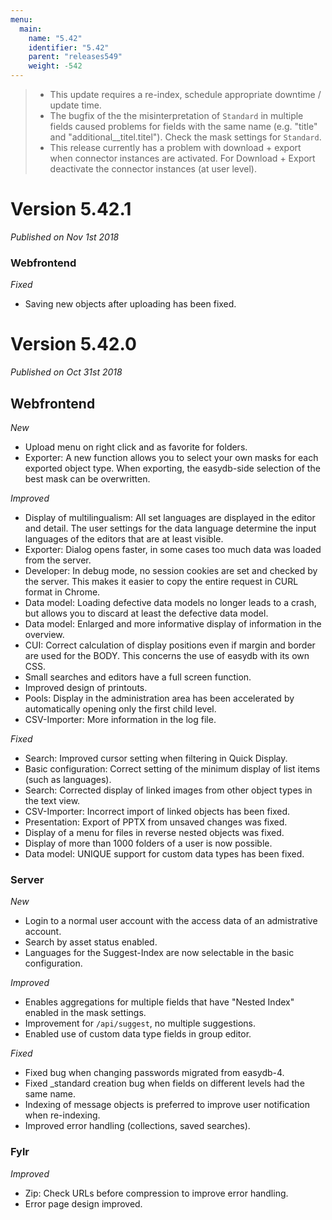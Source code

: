 ```yaml
---
menu:
  main:
    name: "5.42"
    identifier: "5.42"
    parent: "releases549"
    weight: -542
---
```


> - This update requires a re-index, schedule appropriate downtime / update time.
> - The bugfix of the the misinterpretation of `Standard` in multiple fields caused problems for fields with the same name (e.g. "title" and "additional__titel.titel"). Check the mask settings for `Standard`.
> - This release currently has a problem with download + export when connector instances are activated. For Download + Export deactivate the connector instances (at user level).
>

# Version 5.42.1

*Published on Nov 1st 2018*

### Webfrontend

*Fixed*

- Saving new objects after uploading has been fixed.

# Version 5.42.0

*Published on Oct 31st 2018*

## Webfrontend

*New*

- Upload menu on right click and as favorite for folders.
- Exporter: A new function allows you to select your own masks for each exported object type. When exporting, the easydb-side selection of the best mask can be overwritten.

*Improved*

- Display of multilingualism: All set languages are displayed in the editor and detail. The user settings for the data language determine the input languages of the editors that are at least visible.
- Exporter: Dialog opens faster, in some cases too much data was loaded from the server.
- Developer: In debug mode, no session cookies are set and checked by the server. This makes it easier to copy the entire request in CURL format in Chrome.
- Data model: Loading defective data models no longer leads to a crash, but allows you to discard at least the defective data model.
- Data model: Enlarged and more informative display of information in the overview.
- CUI: Correct calculation of display positions even if margin and border are used for the BODY. This concerns the use of easydb with its own CSS.
- Small searches and editors have a full screen function.
- Improved design of printouts.
- Pools: Display in the administration area has been accelerated by automatically opening only the first child level.
- CSV-Importer: More information in the log file.

*Fixed*

- Search: Improved cursor setting when filtering in Quick Display.
- Basic configuration: Correct setting of the minimum display of list items (such as languages).
- Search: Corrected display of linked images from other object types in the text view.
- CSV-Importer: Incorrect import of linked objects has been fixed.
- Presentation: Export of PPTX from unsaved changes was fixed.
- Display of a menu for files in reverse nested objects was fixed.
- Display of more than 1000 folders of a user is now possible.
- Data model: UNIQUE support for custom data types has been fixed.

### Server

*New*

- Login to a normal user account with the access data of an admistrative account.
- Search by asset status enabled.
- Languages for the Suggest-Index are now selectable in the basic configuration.

*Improved*

- Enables aggregations for multiple fields that have "Nested Index" enabled in the mask settings.
- Improvement for `/api/suggest`, no multiple suggestions.
- Enabled use of custom data type fields in group editor.

*Fixed*

- Fixed bug when changing passwords migrated from easydb-4.
- Fixed _standard creation bug when fields on different levels had the same name.
- Indexing of message objects is preferred to improve user notification when re-indexing.
- Improved error handling (collections, saved searches).

### Fylr

*Improved*

- Zip: Check URLs before compression to improve error handling.
- Error page design improved.

